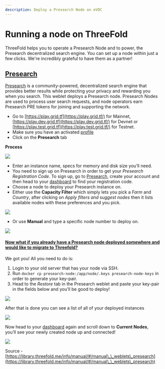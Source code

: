```yaml
---
description: Deploy a Presearch Node on eVDC
---
```


# Running a node on ThreeFold

ThreeFold helps you to operate a Presearch Node and to power, the Presearch decentralized search engine. You can set up a node within just a few clicks. We're incredibly grateful to have them as a partner!

## [Presearch](https://library.threefold.me/info/manual/#/manual\_\_weblets\_presearch?id=presearch) <a href="#presearch" id="presearch"></a>

[Presearch](https://www.presearch.io/) is a community-powered, decentralized search engine that provides better results while protecting your privacy and rewarding you when you search. This weblet deploys a Presearch node. Presearch Nodes are used to process user search requests, and node operators earn Presearch PRE tokens for joining and supporting the network.

* Go to [https://play.grid.tf](https://play.grid.tf/) for Mainnet, [https://play.dev.grid.tf](https://play.dev.grid.tf/) for Devnet or [https://play.test.grid.tf](https://play.test.grid.tf/) for Testnet.
* Make sure you have an activated [profile](https://library.threefold.me/info/manual/#/manual\_\_weblets\_profile\_manager)
* Click on the **Presearch** tab

**Process**

![](https://library.threefold.me/info/manual/manual\_\_presearch1.png)

* Enter an instance name, specs for memory and disk size you’ll need.
* You need to sign up on Presearch in order to get your _Presearch Registration Code_. To sign up, go to [Presearch](https://presearch.org/), create your account and then head to your [dashboard](https://nodes.presearch.org/dashboard) to find your registration code.
* Choose a node to deploy your Presearch instance on.
* Either use the **Capacity Filter** which simply lets you pick a _Farm_ and _Country_, after clicking on _Apply filters and suggest nodes_ then it lists available nodes with these preferences and you pick.

![](https://library.threefold.me/info/manual/manual\_\_presearch2.png)

* Or use **Manual** and type a specific node number to deploy on.

![](https://library.threefold.me/info/manual/manual\_\_presearch3.png)

#### [Now what if you already have a Presearch node deployed somewhere and would like to migrate to Threefold?](https://library.threefold.me/info/manual/#/manual\_\_weblets\_presearch?id=now-what-if-you-already-have-a-presearch-node-deployed-somewhere-and-would-like-to-migrate-to-threefold) <a href="#now-what-if-you-already-have-a-presearch-node-deployed-somewhere-and-would-like-to-migrate-to-threef" id="now-what-if-you-already-have-a-presearch-node-deployed-somewhere-and-would-like-to-migrate-to-threef"></a>

We got you! All you need to do is:

1. Login to your old server that has your node via SSH.
2. Run `docker cp presearch-node:/app/node/.keys presearch-node-keys` in order to generate your key-pair.
3. Head to the _Restore_ tab in the Presearch weblet and paste your key-pair in the fields below and you’ll be good to deploy!

![](https://library.threefold.me/info/manual/manual\_\_presearch6.png)

After that is done you can see a list of all of your deployed instances

![](https://library.threefold.me/info/manual/manual\_\_presearch4.png)

Now head to your [dashboard](https://nodes.presearch.org/dashboard) again and scroll down to **Current Nodes**, you’ll see your newly created node up and connected!

![](https://library.threefold.me/info/manual/manual\_\_presearch5.png)

Source - [https://library.threefold.me/info/manual/#/manual\_\_weblets\_presearch](https://library.threefold.me/info/manual/#/manual\_\_weblets\_presearch)
